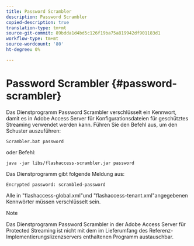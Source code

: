 ```yaml
---
title: Password Scrambler
description: Password Scrambler
copied-description: true
translation-type: tm+mt
source-git-commit: 89bdda1d4bd5c126f19ba75a819942df901183d1
workflow-type: tm+mt
source-wordcount: '80'
ht-degree: 0%

---
```



# Password Scrambler {#password-scrambler}

Das Dienstprogramm Password Scrambler verschlüsselt ein Kennwort, damit es in Adobe Access Server für Konfigurationsdateien für geschütztes Streaming verwendet werden kann. Führen Sie den Befehl aus, um den Schuster auszuführen:

```
Scrambler.bat password 
```

oder Befehl:

```
java -jar libs/flashaccess-scrambler.jar password  
```

Das Dienstprogramm gibt folgende Meldung aus:

```
Encrypted password: scrambled-password 
```

Alle in &quot;flashaccess-global.xml&quot;und &quot;flashaccess-tenant.xml&quot;angegebenen Kennwörter müssen verschlüsselt sein.

>[!NOTE]
>
>Das Dienstprogramm Password Scrambler in der Adobe Access Server für Protected Streaming ist nicht mit dem im Lieferumfang des Referenz-Implementierungslizenzservers enthaltenen Programm austauschbar.

